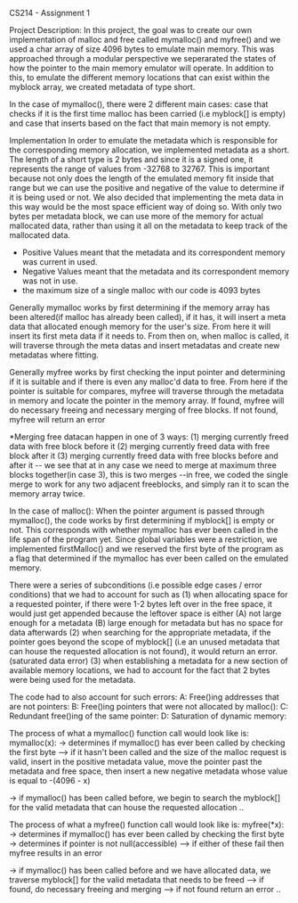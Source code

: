 CS214 - Assignment 1

Project Description: 
In this project, the goal was to create our own implementation of malloc and free called mymalloc() and myfree() and we used a char array of size 4096 bytes to emulate main memory.
This was approached through a modular perspective we seperarated the states of how the pointer to the main memory emulator will operate. In addition to this, to emulate the different memory locations that can exist within the myblock array,
we created metadata of type short. 

In the case of mymalloc(), there were 2 different main cases: case that checks if it is the first time malloc has been carried (i.e myblock[] is empty) and case that inserts based on the fact that main memory is not empty.

Implementation
In order to emulate the metadata which is responsible for the corresponding memory allocation, we implemented metadata as a short. The length of a short type is 2 bytes and since it is a signed one, it represents the range of values from -32768 to 32767.
This is important because not only does the length of the emulated memory fit inside that range but we can use the positive and negative of the value to determine if it is being used or not.
We also decided that implementing the meta data in this way would be the most space efficient way of doing so. With only two bytes per metadata block, we can use more of the memory for actual mallocated data,
rather than using it all on the metadata to keep track of the mallocated data.
- Positive Values meant that the metadata and its correspondent memory was current in used.
- Negative Values meant that the metadata and its correspondent memory was not in use.
- the maximum size of a single malloc with our code is 4093 bytes

Generally mymalloc works by first determining if the memory array has been altered(if malloc has already been called), if it has, it will insert a meta data that allocated enough memory for the user's size.
From here it will insert its first meta data if it needs to. From then on, when malloc is called, it will traverse through the meta datas and insert metadatas and create new metadatas where fitting.

Generally myfree works by first checking the input pointer and determining if it is suitable and if there is even any malloc'd data to free. From here if the pointer is suitable for compares, myfree
will traverse through the metadata in memory and locate the pointer in the memory array. If found, myfree will do necessary freeing and necessary merging of free blocks. If not found, myfree will return an error

*Merging free datacan happen in one of 3 ways:
 (1) merging currently freed data with free block before it
 (2) merging currently freed data with free block after it
 (3) merging currently freed data with free blocks before and after it
-- we see that at in any case we need to merge at maximum three blocks together(in case 3), this is two merges
--in free, we coded the single merge to work for any two adjacent freeblocks, and simply ran it to scan the memory array twice.


In the case of malloc(): When the pointer argument is passed through mymalloc(), the code works by first determining if myblock[] is empty or not. This corresponds with whether mymalloc has ever been called in the life span of the program yet. Since global variables
were a restriction, we implemented firstMalloc() and we reserved the first byte of the program as a flag that determined if the mymalloc has ever been called on the emulated memory.

There were a series of subconditions (i.e possible edge cases / error conditions) that we had to account for such as 
(1) when allocating space for a requested pointer, if there were 1-2 bytes left over in the free space, it would just get appended because the leftover space is either (A) not large enough for a metadata (B) large enough for metadata but has no space for data afterwards
(2) when searching for the appropriate metadata, if the pointer goes beyond the scope of myblock[] (i.e an unused metadata that can house the requested allocation is not found), it would return an error.(saturated data error)
(3) when establishing a metadata for a new section of available memory locations, we had to account for the fact that 2 bytes were being used for the metadata.

The code had to also account for such errors:
A: Free()ing addresses that are not pointers:
B: Free()ing pointers that were not allocated by malloc():
C: Redundant free()ing of the same pointer:
D: Saturation of dynamic memory:




The process of what a mymalloc() function call would look like is:
mymalloc(x):
-> determines if mymalloc() has ever been called by checking the first byte
--> if it hasn't been called and the size of the malloc request is valid, insert in the positive metadata value, move the pointer past the metadata and free space, then insert a new negative metadata whose value is equal to -(4096 - x)

-> if mymalloc() has been called before, we begin to search the myblock[] for the valid metadata that can house the requested allocation
..


The process of what a myfree() function call would look like is:
myfree(*x):
-> determines if mymalloc() has ever been called by checking the first byte
-> determines if pointer is not null(accessible)
--> if either of these fail then myfree results in an error

-> if mymalloc() has been called before and we have allocated data, we traverse myblock[] for the valid metadata that needs to be freed
--> if found, do necessary freeing and merging
--> if not found return an error
..
